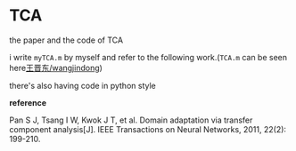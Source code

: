 # TCA

the paper and the code of TCA

i write `myTCA.m` by myself and refer to the following work.(`TCA.m` can be seen here[王晋东/wangjindong](https://github.com/jindongwang/transferlearning/tree/master/code/traditional/TCA))

there's also having code in python style

**reference**

Pan S J, Tsang I W, Kwok J T, et al. Domain adaptation via transfer component analysis[J]. IEEE Transactions on Neural Networks, 2011, 22(2): 199-210.

